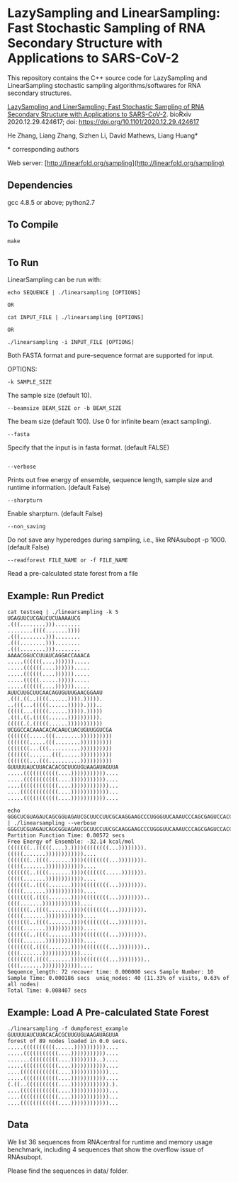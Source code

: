 # LazySampling and LinearSampling: Fast Stochastic Sampling of RNA Secondary Structure with Applications to SARS-CoV-2

This repository contains the C++ source code for LazySampling and LinearSampling stochastic sampling algorithms/softwares for RNA secondary structures.

[LazySampling and LinerSampling: Fast Stochastic Sampling of RNA Secondary Structure with Applications to SARS-CoV-2](https://www.biorxiv.org/content/10.1101/2020.12.29.424617v2). bioRxiv 2020.12.29.424617; doi: https://doi.org/10.1101/2020.12.29.424617

He Zhang, Liang Zhang, Sizhen Li, David Mathews, Liang Huang*

\* corresponding authors

Web server: [http://linearfold.org/sampling](http://linearfold.org/sampling)

## Dependencies
gcc 4.8.5 or above; 
python2.7

## To Compile
```
make
```

## To Run
LinearSampling can be run with:
```
echo SEQUENCE | ./linearsampling [OPTIONS]

OR

cat INPUT_FILE | ./linearsampling [OPTIONS]

OR

./linearsampling -i INPUT_FILE [OPTIONS]
```
Both FASTA format and pure-sequence format are supported for input.

OPTIONS:
```
-k SAMPLE_SIZE
```
The sample size (default 10).
```
--beamsize BEAM_SIZE or -b BEAM_SIZE
```
The beam size (default 100). Use 0 for infinite beam (exact sampling).
```
--fasta
```
Specify that the input is in fasta format. (default FALSE)
```

--verbose
```
Prints out free energy of ensemble, sequence length, sample size and runtime information. (default False)
```
--sharpturn
```
Enable sharpturn. (default False)
```
--non_saving
```
Do not save any hyperedges during sampling, i.e., like RNAsubopt -p 1000. (default False)
```
--readforest FILE_NAME or -f FILE_NAME
```
Read a pre-calculated state forest from a file


## Example: Run Predict
```
cat testseq | ./linearsampling -k 5
UGAGUUCUCGAUCUCUAAAAUCG
.(((........)))........
........((((.......))))
.(((........)))........
.(((........)))........
.(((........)))........
AAAACGGUCCUUAUCAGGACCAAACA
.....((((((....)))))).....
.....((((((....)))))).....
.....((((((....)))))).....
.....(((((......))))).....
.....((((((....)))))).....
AUUCUUGCUUCAACAGUGUUUGAACGGAAU
.(((.((..((((......)))).))))).
..(((...(((((......))))).)))..
(((((...(((((......))))).)))))
.(((.((.(((((......)))))))))).
(((((.(.(((((......)))))))))))
UCGGCCACAAACACACAAUCUACUGUUGGUCGA
(((((((.....(((........))))))))))
(((((((.....(((........))))))))))
(((((((...(((..........))))))))))
(((((((.......(((......))))))))))
(((((((...(((..........))))))))))
GUUUUUAUCUUACACACGCUUGUGUAAGAUAGUUA
.....(((((((((((....)))))))))))....
.....(((((((((((....)))))))))))....
....((((((((((((....))))))))))))...
....((((((((((((....))))))))))))...
.....(((((((((((....)))))))))))....

echo GGGCUCGUAGAUCAGCGGUAGAUCGCUUCCUUCGCAAGGAAGCCCUGGGUUCAAAUCCCAGCGAGUCCACCA | ./linearsampling --verbose
GGGCUCGUAGAUCAGCGGUAGAUCGCUUCCUUCGCAAGGAAGCCCUGGGUUCAAAUCCCAGCGAGUCCACCA
Partition Function Time: 0.00572 secs
Free Energy of Ensemble: -32.14 kcal/mol
(((((((..(((((....).))))((((((((...)))))))).(((((.......))))))))))))....
(((((((..((((.......))))((((((((...)))))))).(((((.......))))))))))))....
(((((((..((((.......))))(((((((.....))))))).(((((.......))))))))))))....
(((((((..((((.......))))((((((((...)))))))).(((((.......))))))))))))....
((((((((.((((.......))))((((((((...))))))))..((((.......))))))))))))....
(((((((..((((.......))))((((((((...)))))))).(((((.......))))))))))))....
(((((((..((((.......))))((((((((...)))))))).(((((.......))))))))))))....
(((((((..((((.......))))((((((((...)))))))).(((((.......))))))))))))....
((((((((.((((.......))))((((((((...))))))))..((((.......))))))))))))....
((((((((.((((.......))))((((((((...))))))))..((((.......))))))))))))....
Sequence_length: 72 recover time: 0.000000 secs Sample Number: 10 Sample Time: 0.000186 secs  uniq_nodes: 40 (11.33% of visits, 0.63% of all nodes)
Total Time: 0.008407 secs
```

## Example: Load A Pre-calculated State Forest
```
./linearsampling -f dumpforest_example
GUUUUUAUCUUACACACGCUUGUGUAAGAUAGUUA
forest of 89 nodes loaded in 0.0 secs.
.....((((((((((......))))))))))....
.....(((((((((((....)))))))))))....
.......(((((((((....))))))))..)....
.....(((((((((((....)))))))))))....
....((((((((((((....))))))))))))...
.....(((((((((((....)))))))))))....
(.((..((((((((((....)))))))))))).).
....((((((((((((....))))))))))))...
....((((((((((((....))))))))))))...
....((((((((((((....))))))))))))...
```

## Data
We list 36 sequences from RNAcentral for runtime and memory usage benchmark, 
including 4 sequences that show the overflow issue of RNAsubopt.

Please find the sequences in data/ folder.
